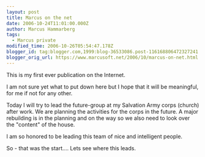 ```yaml
---
layout: post
title: Marcus on the net
date: 2006-10-24T11:01:00.000Z
author: Marcus Hammarberg
tags:
  - Marcus private
modified_time: 2006-10-26T05:54:47.178Z
blogger_id: tag:blogger.com,1999:blog-36533086.post-116168806472327241
blogger_orig_url: https://www.marcusoft.net/2006/10/marcus-on-net.html
---
```


This is my first ever publication on the Internet.

I am not sure yet what to put down here but I hope that it will be meaningful, for me if not for any other.

Today I will try to lead the future-group at my Salvation Army corps (church) after work. We are planning the activities for the corps in the future. A major rebuilding is in the planning and on the way so we also need to look over the "content" of the house.

I am so honored to be leading this team of nice and intelligent people.

So - that was the start.... Lets see where this leads.

